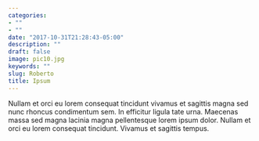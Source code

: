 ```yaml
---
categories:
- ""
- ""
date: "2017-10-31T21:28:43-05:00" 
description: ""
draft: false
image: pic10.jpg
keywords: ""
slug: Roberto
title: Ipsum
---
```


Nullam et orci eu lorem consequat tincidunt vivamus et sagittis magna sed nunc rhoncus condimentum sem. In efficitur ligula tate urna. Maecenas massa sed magna lacinia magna pellentesque lorem ipsum dolor. Nullam et orci eu lorem consequat tincidunt. Vivamus et sagittis tempus.